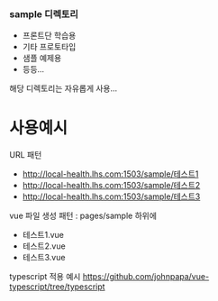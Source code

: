 ### sample 디렉토리

- 프론트단 학습용
- 기타 프로토타입
- 샘플 예제용
- 등등...

해당 디렉토리는 자유롭게 사용...


# 사용예시

URL 패턴
- http://local-health.lhs.com:1503/sample/테스트1
- http://local-health.lhs.com:1503/sample/테스트2
- http://local-health.lhs.com:1503/sample/테스트3


vue 파일 생성 패턴 : pages/sample 하위에 
- 테스트1.vue
- 테스트2.vue
- 테스트3.vue


typescript 적용 예시
https://github.com/johnpapa/vue-typescript/tree/typescript